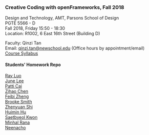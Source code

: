 ### Creative Coding with openFrameworks, Fall 2018  

Design and Technology, AMT, Parsons School of Design  
PGTE 5566 - D  
Fall 2018, Friday 15:50 - 18:30  
Location: R1002, 6 East 16th Street (Building D)  

Faculty: Qinzi Tan  
Email: qinzi.tan@newschool.edu (Office hours by appointment/email)  
[Course Syllabus](https://docs.google.com/document/d/12LYaJmZLognOJgHvsvJxoSntCEjD9vKyDm_kD-V0ieQ/edit)


#### Students' Homework Repo
[Ray Luo](https://github.com/recfreq/CCOF_Fall2018_LC_RAY)  
[June Lee](https://github.com/leej443/CCOF_Fall2018_LEE_JUNE)  
[Patti Cai](https://github.com/cair037/CCOF_FALL2018_Cai_Patti)  
[Zihao Chen](https://github.com/czhowl/CCOF_FALL2018_Chen_Zihao)  
[Feibi Zheng](https://github.com/zhenf091/CCOF_Fall2018_Zheng_Feibi)  
[Brooke Smith](https://github.com/smitb383/CCOF_Fall2018_SMITH_BROOKE)  
[Zhenyuan Shi](https://github.com/Christina7szy/CCOF_Fall2018_Shi_Zhenyuan)  
[Huimin Hu](https://github.com/huh911125/CCOF_Fall2018_Hu_Huimin)  
[Saetbyeol Kwon](https://github.com/SaetbyeolKwon/CCOF_Fall2018_KWON_SAETBYEOL)  
[Minhal Rana](https://github.com/MinhalRana/CCOF_Fall2018_RANA_MINHAL)  
[Neenacho](https://github.com/neenacho/ofx)
